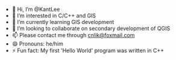 - 👋 Hi, I’m @KantLee
- 👀 I’m interested in C/C++ and GIS
- 🌱 I’m currently learning GIS development
- 💞️ I’m looking to collaborate on secondary development of QGIS
- 📫 Please contact me through cnlik@foxmail.com
- 😄 Pronouns: he/him
- ⚡ Fun fact: My first 'Hello World' program was written in C++

<!---
KantLee/KantLee is a ✨ special ✨ repository because its `README.md` (this file) appears on your GitHub profile.
You can click the Preview link to take a look at your changes.
--->
